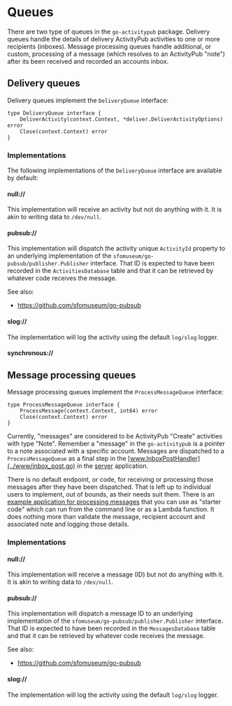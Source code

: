 # Queues

There are two type of queues in the `go-activitypub` package. Delivery queues handle the details of delivery ActivityPub activities to one or more recipients (inboxes). Message processing queues handle additional, or custom, processing of a message (which resolves to an ActivityPub "note") after its been received and recorded an accounts inbox.

## Delivery queues

Delivery queues implement the `DeliveryQueue` interface:

```
type DeliveryQueue interface {
	DeliverActivity(context.Context, *deliver.DeliverActivityOptions) error
	Close(context.Context) error
}
```

### Implementations

The following implementations of the `DeliveryQueue` interface are available by default:

#### null://

This implementation will receive an activity but not do anything with it. It is akin to writing data to `/dev/null`.

#### pubsub://

This implementation will dispatch the activity unique `ActivityId` property to an underlying implementation of the `sfomuseum/go-pubsub/publisher.Publisher` interface. That ID is expected to have been recorded in the `ActivitiesDatabase` table and that it can be retrieved by whatever code receives the message.

See also:

* https://github.com/sfomuseum/go-pubsub

#### slog://

The implementation will log the activity using the default `log/slog` logger.

#### synchronous://

## Message processing queues

Message processing queues implement the `ProcessMessageQueue` interface:

```
type ProcessMessageQueue interface {
	ProcessMessage(context.Context, int64) error
	Close(context.Context) error
}
```

Currently, "messages" are considered to be ActivityPub "Create" activities with type "Note". Remember a "message" in the `go-activitypub` is a pointer to a note associated with a specific account. Messages are dispatched to a `ProcessMessageQueue` as a final step in the [www.InboxPostHandler](../www/inbox_post.go) in the [server](../app/server) application.

There is no default endpoint, or code, for receiving or processing those messages after they have been dispatched. That is left up to individual users to implement, out of bounds, as their needs suit them. There is an [example application for processing messages](../app/message/process/example) that you can use as "starter code" which can run from the command line or as a Lambda function. It does nothing more than validate the message, recipient account and associated note and logging those details.

### Implementations

#### null://

This implementation will receive a message (ID) but not do anything with it. It is akin to writing data to `/dev/null`.

#### pubsub://

This implementation will dispatch a message ID to an underlying implementation of the `sfomuseum/go-pubsub/publisher.Publisher` interface. That ID is expected to have been recorded in the `MessagesDatabase` table and that it can be retrieved by whatever code receives the message.

See also:

* https://github.com/sfomuseum/go-pubsub

#### slog://

The implementation will log the activity using the default `log/slog` logger.